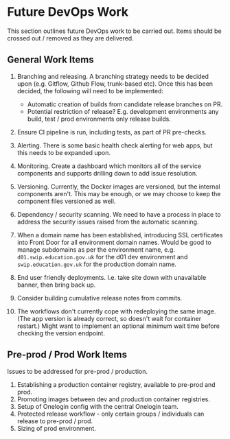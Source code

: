 # Future DevOps Work

This section outlines future DevOps work to be carried out. Items should be crossed out / removed as they are delivered.

## General Work Items

1. Branching and releasing. A branching strategy needs to be decided upon (e.g. Gitflow, Github Flow, trunk-based etc). Once this has been decided, the following will need to be implemented:
   - Automatic creation of builds from candidate release branches on PR.
   - Potential restriction of release? E.g. development environments any build, test / prod environments only release builds.

2. Ensure CI pipeline is run, including tests, as part of PR pre-checks.
   
3. Alerting. There is some basic health check alerting for web apps, but this needs to be expanded upon.

4. Monitoring. Create a dashboard which monitors all of the service components and supports drilling down to add issue resolution.

5. Versioning. Currently, the Docker images are versioned, but the internal components aren't. This may be enough, or we may choose to keep the component files versioned as well.

6. Dependency / security scanning. We need to have a process in place to address the security issues raised from the automatic scanning.
   
7. When a domain name has been established, introducing SSL certificates into Front Door for all environment domain names. Would be good to manage subdomains as per the environment name, e.g. `d01.swip.education.gov.uk` for the d01 dev environment and `swip.education.gov.uk` for the production domain name. 

8. End user friendly deployments. I.e. take site down with unavailable banner, then bring back up. 

9. Consider building cumulative release notes from commits.

10. The workflows don't currently cope with redeploying the same image. (The app version is already correct, so doesn't wait for container restart.) Might want to implement an optional minimum wait time before checking the version endpoint.

## Pre-prod / Prod Work Items

Issues to be addressed for pre-prod / production.

1. Establishing a production container registry, available to pre-prod and prod.
2. Promoting images between dev and production container registries.
3. Setup of Onelogin config with the central Onelogin team.
4. Protected release workflow - only certain groups / individuals can release to pre-prod / prod.
5. Sizing of prod environment.
